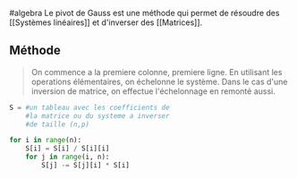 #algebra 
Le pivot de Gauss est une méthode qui permet de résoudre des [[Systèmes linéaires]] et d'inverser des [[Matrices]].

## Méthode
>On commence a la premiere colonne, premiere ligne. En utilisant les operations élémentaires, on échelonne le système. 
>Dans le cas d'une inversion de matrice, on effectue l'échelonnage en remonté aussi.

```python
S = #un tableau avec les coefficients de 
    #la matrice ou du systeme a inverser
    #de taille (n,p)

for i in range(n):
	S[i] = S[i] / S[i][i]
	for j in range(i, n):
		S[j] -= S[j][i] * S[i]  
```


